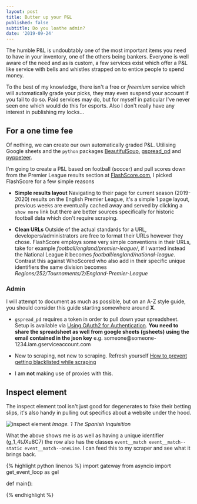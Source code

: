 ```yaml
---
layout: post
title: Butter up your P&L
published: false
subtitle: Do you loathe admin?
date: '2019-09-24'
---
```

The humble P&L is undoubtably one of the most important items you need to have in your inventory, one of the others being bankers. Everyone is well aware of the need and as is custom, a few services exist which offer a P&L like service with bells and whistles strapped on to entice people to spend money.

To the best of my knowledge, there isn't a free or *freemium* service which will automatically grade your picks, they may even suspend your account if you fail to do so. Paid services may do, but for myself in paticular I've never seen one which would do this for esports. Also I don't really have any interest in publishing my locks...

## For a one time fee

Of nothing, we can create our own automatically graded P&L. Utilising Google sheets and the `python` packages [BeautifulSoup](https://pypi.org/project/beautifulsoup4/), [gspread_pd](https://pypi.org/project/gspread-pandas/) and [pyppeteer](https://pypi.org/project/pyppeteer/). 

I'm going to create a P&L based on football (soccer) and pull scores down from the Premier League results section at [FlashScore.com](https://www.flashscore.com/football/england/premier-league/results/), I picked FlashScore for a few simple reasons

- **Simple results layout** Navigating to their page for current season (2019-2020) results on the English Premier League, it's a simple 1 page layout, previous weeks are eventually cached away and served by clicking a `show more` link but there are better sources specifically for historic football data which don't require scraping.

- **Clean URLs** Outside of the actual standards for a URL, developers/administrators are free to format their URLs however they chose. FlashScore employs some very simple conventions in their URLs, take for example *football/england/premier-league/*, if I wanted instead the National League it becomes *football/england/national-league*. Contrast this against WhoScored who also add in their specific unique identifiers the same division becomes *Regions/252/Tournaments/2/England-Premier-League*

### Admin

I will attempt to document as much as possible, but on an A-Z style guide, you should consider this guide starting somewhere around **X**. 

- `gspread_pd` requires a token in order to pull down your spreadsheet. Setup is available via [Using OAuth2 for Authentication](https://gspread.readthedocs.io/en/latest/oauth2.html). **You need to share the spreadsheet as well from google sheets (gsheets) using the email contained in the json key** e.g. someone\@someone-1234.iam.gserviceaccount.com

- New to scraping, not new to scraping. Refresh yourself [How to prevent getting blacklisted while scraping](https://www.scrapehero.com/how-to-prevent-getting-blacklisted-while-scraping/)

- I am **not** making use of proxies with this.


## Inspect element

The inspect element tool isn't just good for degenerates to fake their betting slips, it's also handy in pulling out specifics about a website under the hood.

![inspect element]({{site.baseurl}}/img/pnl_inspect_elemennt.png)
*Image. 1 The Spanish Inquisition*

What the above shows me is as well as having a unique identifier (g_1_4tJXu8C7) the row also has the classes `event__match event__match--static event__match--oneLine`. I can feed this to my scraper and see what it brings back.

{% highlight python linenos %}
import gateway
from asyncio import get_event_loop as gel

def main():
	

{% endhighlight %}


